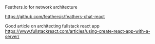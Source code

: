 Feathers.io for network architecture

https://github.com/feathersjs/feathers-chat-react


Good article on architecting fullstack react app
https://www.fullstackreact.com/articles/using-create-react-app-with-a-server/
